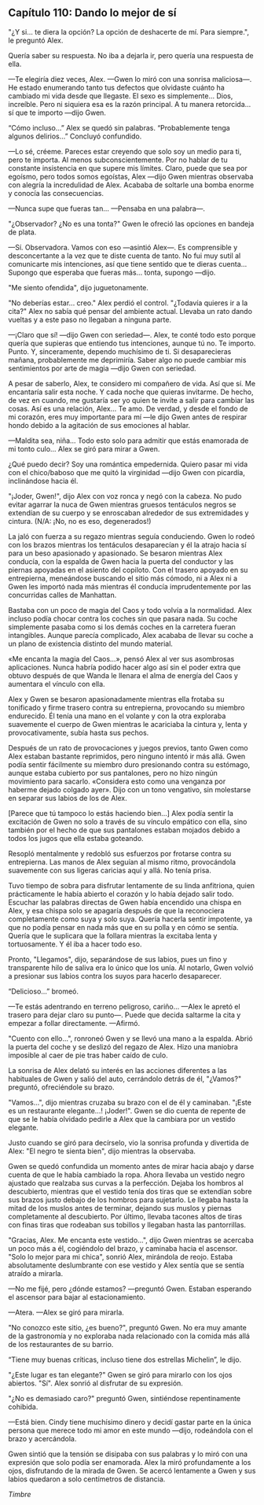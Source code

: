 
## Capítulo 110: Dando lo mejor de sí


"¿Y si... te diera la opción? La opción de deshacerte de mí. Para siempre.", le preguntó Alex. 

Quería saber su respuesta. No iba a dejarla ir, pero quería una respuesta de ella.

—Te elegiría diez veces, Alex. —Gwen lo miró con una sonrisa maliciosa—. He estado enumerando tanto tus defectos que olvidaste cuánto ha cambiado mi vida desde que llegaste. El sexo es simplemente... Dios, increíble. Pero ni siquiera esa es la razón principal. A tu manera retorcida... sí que te importo —dijo Gwen.

“Cómo incluso…” Alex se quedó sin palabras. “Probablemente tenga algunos delirios…” Concluyó confundido.

—Lo sé, créeme. Pareces estar creyendo que solo soy un medio para ti, pero te importa. Al menos subconscientemente. Por no hablar de tu constante insistencia en que supere mis límites. Claro, puede que sea por egoísmo, pero todos somos egoístas, Alex —dijo Gwen mientras observaba con alegría la incredulidad de Alex. Acababa de soltarle una bomba enorme y conocía las consecuencias.

—Nunca supe que fueras tan… —Pensaba en una palabra—.

"¿Observador? ¿No es una tonta?" Gwen le ofreció las opciones en bandeja de plata.

—Sí. Observadora. Vamos con eso —asintió Alex—. Es comprensible y desconcertante a la vez que te diste cuenta de tanto. No fui muy sutil al comunicarte mis intenciones, así que tiene sentido que te dieras cuenta... Supongo que esperaba que fueras más... tonta, supongo —dijo.

"Me siento ofendida", dijo juguetonamente.

"No deberías estar... creo." Alex perdió el control. "¿Todavía quieres ir a la cita?" Alex no sabía qué pensar del ambiente actual. Llevaba un rato dando vueltas y a este paso no llegaban a ninguna parte.

—¡Claro que sí! —dijo Gwen con seriedad—. Alex, te conté todo esto porque quería que supieras que entiendo tus intenciones, aunque tú no. Te importo. Punto. Y, sinceramente, dependo muchísimo de ti. Si desaparecieras mañana, probablemente me deprimiría. Saber algo no puede cambiar mis sentimientos por arte de magia —dijo Gwen con seriedad.

A pesar de saberlo, Alex, te considero mi compañero de vida. Así que sí. Me encantaría salir esta noche. Y cada noche que quieras invitarme. De hecho, de vez en cuando, me gustaría ser yo quien te invite a salir para cambiar las cosas. Así es una relación, Alex... Te amo. De verdad, y desde el fondo de mi corazón, eres muy importante para mí —le dijo Gwen antes de respirar hondo debido a la agitación de sus emociones al hablar.

—Maldita sea, niña… Todo esto solo para admitir que estás enamorada de mi tonto culo… Alex se giró para mirar a Gwen.

¿Qué puedo decir? Soy una romántica empedernida. Quiero pasar mi vida con el chico/baboso que me quitó la virginidad —dijo Gwen con picardía, inclinándose hacia él.

"¡Joder, Gwen!", dijo Alex con voz ronca y negó con la cabeza. No pudo evitar agarrar la nuca de Gwen mientras gruesos tentáculos negros se extendían de su cuerpo y se enroscaban alrededor de sus extremidades y cintura. (N/A: ¡No, no es eso, degenerados!)

La jaló con fuerza a su regazo mientras seguía conduciendo. Gwen lo rodeó con los brazos mientras los tentáculos desaparecían y él la atrajo hacia sí para un beso apasionado y apasionado. Se besaron mientras Alex conducía, con la espalda de Gwen hacia la puerta del conductor y las piernas apoyadas en el asiento del copiloto. Con el trasero apoyado en su entrepierna, meneándose buscando el sitio más cómodo, ni a Alex ni a Gwen les importó nada más mientras él conducía imprudentemente por las concurridas calles de Manhattan.

Bastaba con un poco de magia del Caos y todo volvía a la normalidad. Alex incluso podía chocar contra los coches sin que pasara nada. Su coche simplemente pasaba como si los demás coches en la carretera fueran intangibles. Aunque parecía complicado, Alex acababa de llevar su coche a un plano de existencia distinto del mundo material.

«Me encanta la magia del Caos…», pensó Alex al ver sus asombrosas aplicaciones. Nunca habría podido hacer algo así sin el poder extra que obtuvo después de que Wanda le llenara el alma de energía del Caos y aumentara el vínculo con ella.

Alex y Gwen se besaron apasionadamente mientras ella frotaba su tonificado y firme trasero contra su entrepierna, provocando su miembro endurecido. Él tenía una mano en el volante y con la otra exploraba suavemente el cuerpo de Gwen mientras le acariciaba la cintura y, lenta y provocativamente, subía hasta sus pechos.

Después de un rato de provocaciones y juegos previos, tanto Gwen como Alex estaban bastante reprimidos, pero ninguno intentó ir más allá. Gwen podía sentir fácilmente su miembro duro presionando contra su estómago, aunque estaba cubierto por sus pantalones, pero no hizo ningún movimiento para sacarlo. «Considera esto como una venganza por haberme dejado colgado ayer». Dijo con un tono vengativo, sin molestarse en separar sus labios de los de Alex.

[Parece que tú tampoco lo estás haciendo bien...] Alex podía sentir la excitación de Gwen no solo a través de su vínculo empático con ella, sino también por el hecho de que sus pantalones estaban mojados debido a todos los jugos que ella estaba goteando.

Resopló mentalmente y redobló sus esfuerzos por frotarse contra su entrepierna. Las manos de Alex seguían al mismo ritmo, provocándola suavemente con sus ligeras caricias aquí y allá. No tenía prisa.

Tuvo tiempo de sobra para disfrutar lentamente de su linda anfitriona, quien prácticamente le había abierto el corazón y lo había dejado salir todo. Escuchar las palabras directas de Gwen había encendido una chispa en Alex, y esa chispa solo se apagaría después de que la reconociera completamente como suya y solo suya. Quería hacerla sentir impotente, ya que no podía pensar en nada más que en su polla y en cómo se sentía. Quería que le suplicara que la follara mientras la excitaba lenta y tortuosamente. Y él iba a hacer todo eso.

Pronto, "Llegamos", dijo, separándose de sus labios, pues un fino y transparente hilo de saliva era lo único que los unía. Al notarlo, Gwen volvió a presionar sus labios contra los suyos para hacerlo desaparecer.

“Delicioso…” bromeó.

—Te estás adentrando en terreno peligroso, cariño... —Alex le apretó el trasero para dejar claro su punto—. Puede que decida saltarme la cita y empezar a follar directamente. —Afirmó.

"Cuento con ello...", ronroneó Gwen y se llevó una mano a la espalda. Abrió la puerta del coche y se deslizó del regazo de Alex. Hizo una maniobra imposible al caer de pie tras haber caído de culo.

La sonrisa de Alex delató su interés en las acciones diferentes a las habituales de Gwen y salió del auto, cerrándolo detrás de él, "¿Vamos?" preguntó, ofreciéndole su brazo.

"Vamos...", dijo mientras cruzaba su brazo con el de él y caminaban. "¡Este es un restaurante elegante...! ¡Joder!". Gwen se dio cuenta de repente de que se le había olvidado pedirle a Alex que la cambiara por un vestido elegante.

Justo cuando se giró para decírselo, vio la sonrisa profunda y divertida de Alex: "El negro te sienta bien", dijo mientras la observaba.

Gwen se quedó confundida un momento antes de mirar hacia abajo y darse cuenta de que le había cambiado la ropa. Ahora llevaba un vestido negro ajustado que realzaba sus curvas a la perfección. Dejaba los hombros al descubierto, mientras que el vestido tenía dos tiras que se extendían sobre sus brazos justo debajo de los hombros para sujetarlo. Le llegaba hasta la mitad de los muslos antes de terminar, dejando sus muslos y piernas completamente al descubierto. Por último, llevaba tacones altos de tiras con finas tiras que rodeaban sus tobillos y llegaban hasta las pantorrillas.

"Gracias, Alex. Me encanta este vestido...", dijo Gwen mientras se acercaba un poco más a él, cogiéndolo del brazo, y caminaba hacia el ascensor. "Solo lo mejor para mi chica", sonrió Alex, mirándola de reojo. Estaba absolutamente deslumbrante con ese vestido y Alex sentía que se sentía atraído a mirarla.

—No me fijé, pero ¿dónde estamos? —preguntó Gwen. Estaban esperando el ascensor para bajar al estacionamiento.

—Atera. —Alex se giró para mirarla.

"No conozco este sitio, ¿es bueno?", preguntó Gwen. No era muy amante de la gastronomía y no exploraba nada relacionado con la comida más allá de los restaurantes de su barrio.

“Tiene muy buenas críticas, incluso tiene dos estrellas Michelin”, le dijo.

"¿Este lugar es tan elegante?" Gwen se giró para mirarlo con los ojos abiertos. "Sí". Alex sonrió al disfrutar de su expresión.

"¿No es demasiado caro?" preguntó Gwen, sintiéndose repentinamente cohibida.

—Está bien. Cindy tiene muchísimo dinero y decidí gastar parte en la única persona que merece todo mi amor en este mundo —dijo, rodeándola con el brazo y acercándola.

Gwen sintió que la tensión se disipaba con sus palabras y lo miró con una expresión que solo podía ser enamorada. Alex la miró profundamente a los ojos, disfrutando de la mirada de Gwen. Se acercó lentamente a Gwen y sus labios quedaron a solo centímetros de distancia.

*Timbre*
